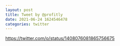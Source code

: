 ```yaml
--- 
layout: post 
title: Tweet by @profitly 
date: 2021-06-24 1624546478 
categories: twitter 
--- 
```

https://twitter.com/o/status/1408076081865756675